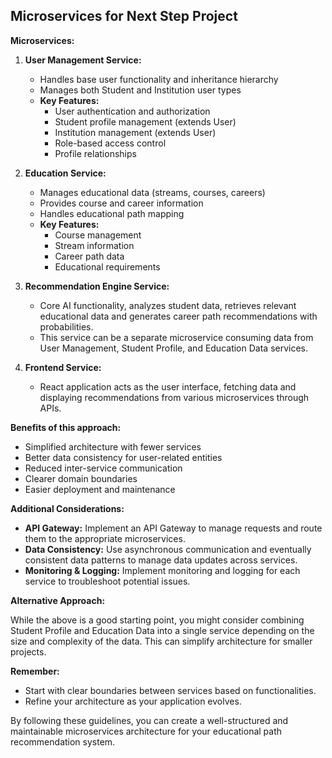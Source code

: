 ## Microservices for Next Step Project

**Microservices:**

1. **User Management Service:**
    - Handles base user functionality and inheritance hierarchy
    - Manages both Student and Institution user types
    - **Key Features:**
        - User authentication and authorization
        - Student profile management (extends User)
        - Institution management (extends User)
        - Role-based access control
        - Profile relationships

2. **Education Service:**
    - Manages educational data (streams, courses, careers)
    - Provides course and career information
    - Handles educational path mapping
    - **Key Features:**
        - Course management
        - Stream information
        - Career path data
        - Educational requirements

3. **Recommendation Engine Service:**
    - Core AI functionality, analyzes student data, retrieves relevant educational data and generates career path recommendations with probabilities.
    - This service can be a separate microservice consuming data from User Management, Student Profile, and Education Data services.

4. **Frontend Service:**
    - React application acts as the user interface, fetching data and displaying recommendations from various microservices through APIs.

**Benefits of this approach:**
- Simplified architecture with fewer services
- Better data consistency for user-related entities
- Reduced inter-service communication
- Clearer domain boundaries
- Easier deployment and maintenance

**Additional Considerations:**

* **API Gateway:** Implement an API Gateway to manage requests and route them to the appropriate microservices.
* **Data Consistency:**  Use asynchronous communication and eventually consistent data patterns to manage data updates across services.
* **Monitoring & Logging:** Implement monitoring and logging for each service to troubleshoot potential issues.

**Alternative Approach:**

While the above is a good starting point, you might consider combining Student Profile and Education Data into a single service depending on the size and complexity of the data. This can simplify architecture for smaller projects.

**Remember:**

* Start with clear boundaries between services based on functionalities.
* Refine your architecture as your application evolves.

By following these guidelines, you can create a well-structured and maintainable microservices architecture for your educational path recommendation system.
